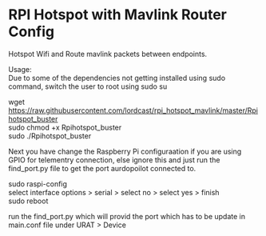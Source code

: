 # RPI Hotspot with Mavlink Router Config

Hotspot Wifi and Route mavlink packets between endpoints.

Usage:  
Due to some of the dependencies not getting installed using sudo command, switch the user to root using sudo su  

wget https://raw.githubusercontent.com/lordcast/rpi_hotspot_mavlink/master/Rpihotspot_buster  
sudo chmod +x Rpihotspot_buster  
sudo ./Rpihotspot_buster

Next you have change the Raspberry Pi configuraation if you are using GPIO for telementry connection, else ignore this and just run the find_port.py file to get the port aurdopoilot connected to.  
  
sudo raspi-config  
select interface options > serial > select no > select yes > finish  
sudo reboot  

run the find_port.py which will provid the port which has to be update in main.conf file under URAT > Device



